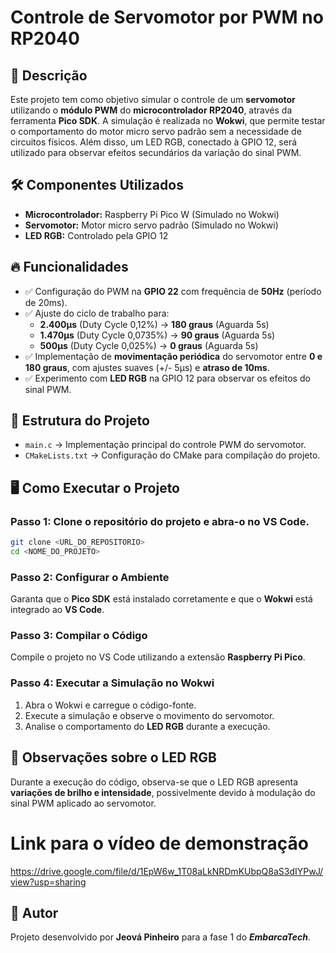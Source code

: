 # Controle de Servomotor por PWM no RP2040

## 📌 Descrição
Este projeto tem como objetivo simular o controle de um **servomotor** utilizando o **módulo PWM** do **microcontrolador RP2040**, através da ferramenta **Pico SDK**. A simulação é realizada no **Wokwi**, que permite testar o comportamento do motor micro servo padrão sem a necessidade de circuitos físicos. Além disso, um LED RGB, conectado à GPIO 12, será utilizado para observar efeitos secundários da variação do sinal PWM.

## 🛠️ Componentes Utilizados
- **Microcontrolador:** Raspberry Pi Pico W (Simulado no Wokwi)
- **Servomotor:** Motor micro servo padrão (Simulado no Wokwi)
- **LED RGB:** Controlado pela GPIO 12

## 🔥 Funcionalidades
- ✅ Configuração do PWM na **GPIO 22** com frequência de **50Hz** (período de 20ms).
- ✅ Ajuste do ciclo de trabalho para:
  - **2.400µs** (Duty Cycle 0,12%) → **180 graus** (Aguarda 5s)
  - **1.470µs** (Duty Cycle 0,0735%) → **90 graus** (Aguarda 5s)
  - **500µs** (Duty Cycle 0,025%) → **0 graus** (Aguarda 5s)
- ✅ Implementação de **movimentação periódica** do servomotor entre **0 e 180 graus**, com ajustes suaves (+/- 5µs) e **atraso de 10ms**.
- ✅ Experimento com **LED RGB** na GPIO 12 para observar os efeitos do sinal PWM.

## 📄 Estrutura do Projeto
- `main.c` → Implementação principal do controle PWM do servomotor.
- `CMakeLists.txt` → Configuração do CMake para compilação do projeto.

## 🖥️ Como Executar o Projeto

### Passo 1: Clone o repositório do projeto e abra-o no VS Code.
```sh
git clone <URL_DO_REPOSITORIO>
cd <NOME_DO_PROJETO>
```

### Passo 2: Configurar o Ambiente
Garanta que o **Pico SDK** está instalado corretamente e que o **Wokwi** está integrado ao **VS Code**.

### Passo 3: Compilar o Código
Compile o projeto no VS Code utilizando a extensão **Raspberry Pi Pico**.

### Passo 4: Executar a Simulação no Wokwi
1. Abra o Wokwi e carregue o código-fonte.
2. Execute a simulação e observe o movimento do servomotor.
3. Analise o comportamento do **LED RGB** durante a execução.

## 📌 Observações sobre o LED RGB
Durante a execução do código, observa-se que o LED RGB apresenta **variações de brilho e intensidade**, possivelmente devido à modulação do sinal PWM aplicado ao servomotor.

# Link para o vídeo de demonstração

https://drive.google.com/file/d/1EpW6w_1T08aLkNRDmKUbpQ8aS3dIYPwJ/view?usp=sharing

## 📌 Autor
Projeto desenvolvido por **Jeová Pinheiro** para a fase 1 do ***EmbarcaTech***.


